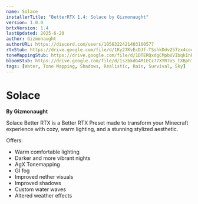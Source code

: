 ```yaml
---
name: Solace
installerTitle: "BetterRTX 1.4: Solace by Gizmonaught"
version: 1.0.0
brtxVersion: 1.4
lastUpdated: 2025-6-20
author: Gizmonaught
authorURL: https://discord.com/users/1056322421403160577
rtxStub: https://drive.google.com/file/d/1Ky27KvEcDJf-TSshkDdv257zx4codILz/view?usp=sharing
toneMappingStub: https://drive.google.com/file/d/1DTERQxdgCMpbUVIbqkInRnMVwpimZEHw/view?usp=sharing
bloomStub: https://drive.google.com/file/d/1szbkdG4M1ECz77XYR7oS_tXBphTZSe7y/view?usp=sharing
tags: [Water, Tone Mapping, Shadows, Realistic, Rain, Survival, Sky]
---
```

# Solace
**By Gizmonaught**

Solace Better RTX is a Better RTX Preset made to transform your Minecraft experience with cozy, warm lighting, and a stunning stylized aesthetic.

Offers:

- Warm comfortable lighting 
- Darker and more vibrant nights
- AgX Tonemapping
- GI fog
- Improved nether visuals
- Improved shadows
- Custom water waves
- Altered weather effects
